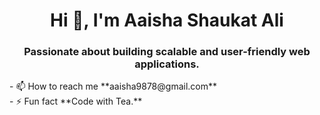 <h1 align="center">Hi 👋, I'm Aaisha Shaukat Ali</h1>
<h3 align="center">Passionate about building scalable and user-friendly web applications.</h3> 
- 📫 How to reach me **aaisha9878@gmail.com** <br>
- ⚡ Fun fact **Code with Tea.**
